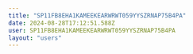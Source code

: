 ```yaml
---
title: "SP11FB8EHA1KAMEEKEARWRWT059YYSZRNAP75B4PA"
date: 2024-08-28T17:12:51.588Z
user: SP11FB8EHA1KAMEEKEARWRWT059YYSZRNAP75B4PA
layout: "users"
---
```

    